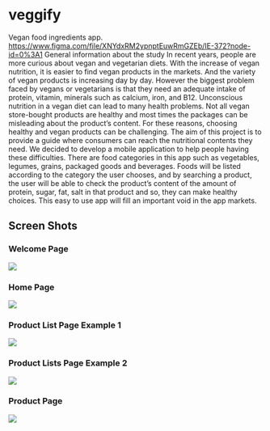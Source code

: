 # veggify

Vegan food ingredients app. https://www.figma.com/file/XNYdxRM2ypnptEuwRmGZEb/IE-372?node-id=0%3A1 General information about the study In recent years, people are more curious about vegan and vegetarian diets. With the increase of vegan nutrition, it is easier to find vegan products in the markets. And the variety of vegan products is increasing day by day. However the biggest problem faced by vegans or vegetarians is that they need an adequate intake of protein, vitamin, minerals such as calcium, iron, and B12. Unconscious nutrition in a vegan diet can lead to many health problems. Not all vegan store-bought products are healthy and most times the packages can be misleading about the product’s content. For these reasons, choosing healthy and vegan products can be challenging. The aim of this project is to provide a guide where consumers can reach the nutritional contents they need. We decided to develop a mobile application to help people having these difficulties. There are food categories in this app such as vegetables, legumes, grains, packaged goods and beverages. Foods will be listed according to the category the user chooses, and by searching a product, the user will be able to check the product’s content of the amount of protein, sugar, fat, salt in that product and so, they can make healthy choices. This easy to use app will fill an important void in the app markets.

## Screen Shots
### Welcome Page
<img src="./assets/screenshots/1">

### Home Page
<img src="./assets/screenshots/2">

### Product List Page Example 1
<img src="./assets/screenshots/3">

### Product Lists Page Example 2
<img src="./assets/screenshots/4">

### Product Page
<img src="./assets/screenshots/5">



